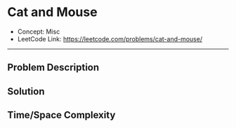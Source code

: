 # Cat and Mouse

- Concept: Misc
- LeetCode Link: https://leetcode.com/problems/cat-and-mouse/

---

## Problem Description

## Solution

## Time/Space Complexity

